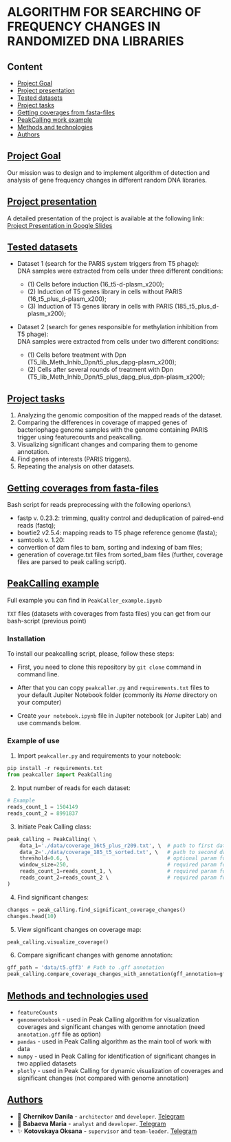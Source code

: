 # ALGORITHM FOR SEARCHING OF FREQUENCY CHANGES IN RANDOMIZED DNA LIBRARIES

## Content
- [Project Goal](#project_goal)
- [Project presentation](#project_presentation)
- [Tested datasets](#datasets)
- [Project tasks](#tasks)
- [Getting coverages from fasta-files](#bash-script)
- [PeakCalling work example](#peakcalling)
- [Methods and technologies](#methods_and_technologies)
- [Authors](#authors)

## [Project Goal](#project_goal)
Our mission was to design and to implement algorithm of detection and analysis of gene frequency changes in different random DNA libraries.

## [Project presentation](#project_presentation)
A detailed presentation of the project is available at the following link:
[Project Presentation in Google Slides](https://docs.google.com/presentation/d/19mHDZ0CSnLlx3B0bmdQ0IPGS7Bzpw0VhEKGx3RNjeOc/edit#slide=id.g2dab76cc6da_0_0)

## [Tested datasets](#datasets)

- Dataset 1 (search for the PARIS system triggers from T5 phage): \
  DNA samples were extracted from cells under three different conditions:
  - (1) Сells before induction (16_t5-d-plasm_x200);
  - (2) Induction of T5 genes library in cells without PARIS (16_t5_plus_d-plasm_x200);
  - (3) Induction of T5 genes library in cells with PARIS (185_t5_plus_d-plasm_x200);
  
- Dataset 2 (search for genes responsible for methylation inhibition from T5 phage): \
  DNA samples were extracted from cells under two different conditions:
  - (1) Cells before treatment with Dpn (T5_lib_Meth_Inhib_Dpn/t5_plus_dapg-plasm_x200);
  - (2) Cells after several rounds of treatment with Dpn (T5_lib_Meth_Inhib_Dpn/t5_plus_dapg_plus_dpn-plasm_x200);

## [Project tasks](#tasks)
1. Analyzing the genomic composition of the mapped reads of the dataset.
2. Comparing the differences in coverage of mapped genes of bacteriophage genome samples with the genome containing PARIS trigger using featurecounts and peakcalling.
3. Visualizing significant changes and comparing them to genome annotation.
4. Find genes of interests (PARIS triggers).
5. Repeating the analysis on other datasets.

## [Getting coverages from fasta-files](#bash-script)
Bash script for reads preprocessing with the following operions:\
- fastp v. 0.23.2: trimming, quality control and deduplication of paired-end reads (fastq); 
- bowtie2 v2.5.4: mapping reads to T5 phage reference genome (fasta);
- samtools v. 1.20:
- convertion of dam files to bam, sorting and indexing of bam files;
- generation of coverage.txt files from sorted_bam files (further, coverage files are parsed to peak calling script).


## [PeakCalling example](#peakcalling)
Full example you can find in `PeakCaller_example.ipynb`

`TXT` files (datasets with coverages from fasta files) you can get from our bash-script (previous point)

### Installation 
To install our peakcalling script, please, follow these steps:
- First, you need to clone this repository by `git clone` command in command line.

- After that you can copy `peakcaller.py` and `requirements.txt` files to your default Jupiter Notebook folder (commonly its *Home* directory on your computer)
- Create `your notebook.ipynb` file in Jupiter notebook (or Jupiter Lab) and use commands below.

### Example of use

1. Import `peakcaller.py` and requirements to your notebook:
```python
pip install -r requirements.txt
from peakcaller import PeakCalling
```

2. Input number of reads for each dataset:
```python
# Example
reads_count_1 = 1504149
reads_count_2 = 8991837
```
3. Initiate Peak Calling class:
```python
peak_calling = PeakCalling( \
    data_1='./data/coverage_16t5_plus_r209.txt', \  # path to first dataset
    data_2='./data/coverage_185_t5_sorted.txt', \   # path to second dataset
    threshold=0.6, \                                # optional param for filtering significant changes
    window_size=250,                                # required param for setting significant changes areas
    reads_count_1=reads_count_1, \                  # required param for normalization of datasets to each other
    reads_count_2=reads_count_2 \                   # required param for normalization of datasets to each other
)
```
4. Find significant changes:
```python
changes = peak_calling.find_significant_coverage_changes()
changes.head(10)
```
5. View significant changes on coverage map:
```python
peak_calling.visualize_coverage()
```
6. Compare significant changes with genome annotation:
```python
gff_path = 'data/t5.gff3' # Path to .gff annotation
peak_calling.compare_coverage_changes_with_annotation(gff_annotation=gff_path)
```


## [Methods and technologies used](#methods_and_technologies)
- `featureCounts`
- `genomenotebook` - used in Peak Calling algorithm for visualization coverages and significant changes with genome annotation (need `annotation.gff` file as option)
- `pandas` - used in Peak Calling algorithm as the main tool of work with data
- `numpy` - used in Peak Calling for identification of significant changes in two applied datasets
- `plotly` - used in Peak Calling for dynamic visualization of coverages and significant changes (not compared with genome annotation)

## [Authors](#authors)
- 💼 **Chernikov Danila** - `architector` and `developer`. [Telegram](https://t.me/dachernikov)
- 🚀 **Babaeva Maria** - `analyst` and `developer`. [Telegram](https://t.me/icalledmyselfmoon)
- ✨ **Kotovskaya Oksana** - `supervisor` and `team-leader`. [Telegram](https://t.me/nerawe)
